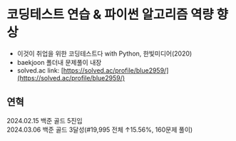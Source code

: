 # 코딩테스트 연습 & 파이썬 알고리즘 역량 향상

- 이것이 취업을 위한 코딩테스트다 with Python, 한빛미디어(2020)<br/>
- baekjoon 폴더내 문제풀이 내장<br/>
- solved.ac link: [https://solved.ac/profile/blue2959/](https://solved.ac/profile/blue2959/)<br/>

## 연혁
2024.02.15 백준 골드 5진입<br/>
2024.03.06 백준 골드 3달성(#19,995 전체 ↑15.56%, 160문제 풀이)

